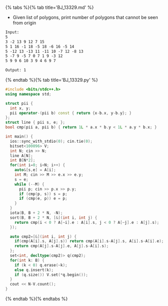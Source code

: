 {% tabs %}{% tab title='BJ_13329.md' %}

* Given list of polygons, print number of polygons that cannot be seen from origin

```txt
Input:
5
3 -2 13 9 12 7 15
5 1 16 -1 18 -5 18 -6 16 -5 14
5 -12 13 -13 11 -11 10 -7 12 -8 13
5 -7 9 -5 7 0 7 1 9 -3 12
5 9 9 6 10 3 9 4 6 9 7

Output: 1
```

{% endtab %}{% tab title='BJ_13329.py' %}

```cpp
#include <bits/stdc++.h>
using namespace std;

struct pii {
  int x, y;
  pii operator-(pii b) const { return {x-b.x, y-b.y}; }
};
struct line { pii s, e; };
bool cmp(pii a, pii b) { return 1L * a.x * b.y < 1L * a.y * b.x; }

int main() {
  ios::sync_with_stdio(0); cin.tie(0);
  bitset<100096> V;
  int N; cin >> N;
  line A[N];
  int B[N*2];
  for(int i=0; i<N; i++) {
    auto&[s,e] = A[i];
    int M; cin >> M >> e.x >> e.y;
    s = e;
    while (--M) {
      pii p; cin >> p.x >> p.y;
      if (cmp(p, s)) s = p;
      if (cmp(e, p)) e = p;
    }
  }
  iota(B, B + 2 * N, -N);
  sort(B, B + 2 * N, [&](int i, int j) {
    return cmp(i < 0 ? A[~i].e : A[i].s, j < 0 ? A[~j].e : A[j].s);
  });

  auto cmp2=[&](int i, int j) {
    if(cmp(A[i].s, A[j].s)) return cmp(A[i].s-A[j].s, A[i].s-A[i].e);
    return cmp(A[j].s-A[j].e, A[j].s-A[i].s);
  };
  set<int, decltype(cmp2)> q(cmp2);
  for(int k: B) {
    if (k < 0) q.erase(~k);
    else q.insert(k);
    if (q.size()) V.set(*q.begin());
  }
  cout << N-V.count();
}
```

{% endtab %}{% endtabs %}
